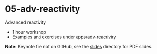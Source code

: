 # 05-adv-reactivity

Advanced reactivity

- 1 hour workshop
- Examples and exercises under [apps/adv-reactivity](/apps/adv-reactivity)

**Note:** Keynote file not on GitHub, see the [slides](/slides) directory for PDF slides.